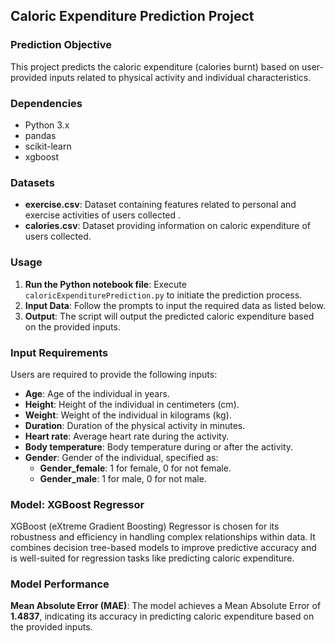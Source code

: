 ## Caloric Expenditure Prediction Project

### Prediction Objective
This project predicts the caloric expenditure (calories burnt) based on user-provided inputs related to physical activity and individual characteristics.

### Dependencies
- Python 3.x
- pandas
- scikit-learn
- xgboost

 ### Datasets
- **exercise.csv**: Dataset containing features related to personal and exercise activities of users collected .
- **calories.csv**: Dataset providing information on caloric expenditure of users collected.

### Usage
1. **Run the Python notebook file**: Execute `caloricExpenditurePrediction.py` to initiate the prediction process.
2. **Input Data**: Follow the prompts to input the required data as listed below.
3. **Output**: The script will output the predicted caloric expenditure based on the provided inputs.

### Input Requirements
Users are required to provide the following inputs:
- **Age**: Age of the individual in years.
- **Height**: Height of the individual in centimeters (cm).
- **Weight**: Weight of the individual in kilograms (kg).
- **Duration**: Duration of the physical activity in minutes.
- **Heart rate**: Average heart rate during the activity.
- **Body temperature**: Body temperature during or after the activity.
- **Gender**: Gender of the individual, specified as:
  - **Gender_female**: 1 for female, 0 for not female.
  - **Gender_male**: 1 for male, 0 for not male.

### Model: XGBoost Regressor
XGBoost (eXtreme Gradient Boosting) Regressor is chosen for its robustness and efficiency in handling complex relationships within data. It combines decision tree-based models to improve predictive accuracy and is well-suited for regression tasks like predicting caloric expenditure.

### Model Performance
**Mean Absolute Error (MAE)**: The model achieves a Mean Absolute Error of **1.4837**, indicating its accuracy in predicting caloric expenditure based on the provided inputs.





